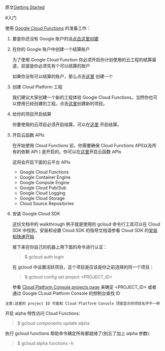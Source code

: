 原文[Getting Started](https://cloud.google.com/functions/getting-started)

#入门

使用 [Google Cloud Functions](https://cloud.google.com/functions/docs/) 的准备工作：

 1. 要是你还没有 Google 账户的话[点击这里创建](https://accounts.google.com/SignUp)

 2. 在你的 Google 账户中创建一个结算账户

	为了使用 Google Cloud Function 你必须开启你计划使用的云工程的结算渠道，前提是你必须先有个可以结算的账户

	如果你没有可以结算的账户，那么点击[这里](https://console.cloud.google.com/billing?_ga=1.11430708.1008720489.1449201561) 创建一个

 3. 创建 Cloud Platform 工程

	我们建议大家创建一个新的工程体验 Google Cloud Functions。当然你也可以使用已经创建的工程。点击[这里](https://console.cloud.google.com/project?_ga=1.203378321.1008720489.1449201561)创建新的项目。

 4. 给你的项目开启结算

	你要使用的云项目必须开启结算。可以在[这里](https://console.cloud.google.com/project?_ga=1.203378321.1008720489.1449201561) 开启结算。

 5. 开启云函数 APIs

	在开始使用 Cloud Functions 前，你需要确保 Cloud Functions API(以及所有的依赖 API ) 是开启的。你可以在[这里](https://console.cloud.google.com/flows/enableapi?apiid=cloudfunctions,container,compute_component,storage_component,pubsub,logging,source&pli=1&_ga=1.1977009.1008720489.1449201561)开启云函数 APIs
	
	这将会开启下面的云平台 APIs
	
	* Google Cloud Functions
	* Google Container Engine
	* Google Compute Engine
	* Google Cloud Pub/Sub
	* Google Cloud Logging
	* Google Cloud Storage
	* Cloud Source Repositories 

6. 安装 Google Cloud SDK

	这份文档中的 walkthrough 例子就是使用的 gcloud 命令行工具可以在 Cloud SDK 中找到。安装和设置 Cloud SDK 的指导文档请参看 Cloud SDK 的[安装和快速开始](https://cloud.google.com/sdk)

	接下来在你自己的机器上用下面的命令进行认证：

	> $ gcloud auth login

	在 gcloud 中设置活跃项目，这个项目是应该是你之前选择的同一个项目：

	> $ gcloud config set project <PROJECT_ID>

	参看 [Cloud Platform Console projects page](https://console.cloud.google.com/project?_ga=1.241528706.1008720489.1449201561) 来确定 <PROJECT_ID> 或者通过 Google CLoud Platform Console 的控制台查找 ID

```
注意:这里的 project ID 可能和 Cloud Platform Console 顶部显示的项目名字不一样

```

开启 alpha 特性访问 Cloud Functions:

> $ gcloud components update alpha

执行 gcloud functions 帮助命令确定所有都就绪了(别忘了加上 alpha 参数):

> $ gcloud alpha functions -h

